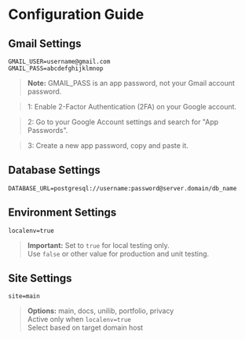 # Configuration Guide

## Gmail Settings
```properties
GMAIL_USER=username@gmail.com
GMAIL_PASS=abcdefghijklmnop
```
> **Note:** GMAIL_PASS is an app password, not your Gmail account password.  

> 1: Enable 2-Factor Authentication (2FA) on your Google account.

> 2: Go to your Google Account settings and search for "App Passwords".

> 3: Create a new app password, copy and paste it.

## Database Settings
```properties
DATABASE_URL=postgresql://username:password@server.domain/db_name
```

## Environment Settings
```properties
localenv=true
```
> **Important:** Set to `true` for local testing only.  
> Use `false` or other value for production and unit testing.

## Site Settings
```properties
site=main
```
> **Options:** main, docs, unilib, portfolio, privacy  
> Active only when `localenv=true`  
> Select based on target domain host